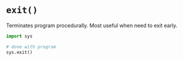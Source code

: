# `exit()`

Terminates program procedurally. Most useful when need to exit early.

```python
import sys

# done with program
sys.exit()
```

